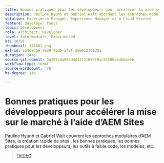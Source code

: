 ```yaml
---
title: Bonnes pratiques pour les développeurs pour accélérer la mise sur le marché
description: Pauline Hyunh et Gabriel Walt abordent les approches modulaires d’AEM Sites, la création rapide de sites, les bonnes pratiques pour les développeurs, les outils à faible code, les modèles, etc. (Doit comporter entre 60 et 160 caractères, mais compte 177 caractères)
solution: Experience Manager, Experience Manager as a Cloud Service
feature: Developer Tools
topic: Development
role: Architect, Developer
level: Intermediate, Experienced
kt: 10791
thumbnail: 345381.png
exl-id: 6a4d9c5e-7e09-46d5-af9f-306012701301
duration: 2446
source-git-commit: 9a297cda953d4414131657f9ac84580aea0eabeb
workflow-type: tm+mt
source-wordcount: '78'
ht-degree: 14%

---
```


# Bonnes pratiques pour les développeurs pour accélérer la mise sur le marché à l’aide d’AEM Sites

Pauline Hyunh et Gabriel Walt couvrent les approches modulaires d’AEM Sites, la création rapide de sites , les bonnes pratiques, les bonnes pratiques pour les développeurs, les outils à faible code, les modèles, etc.

>[!VIDEO](https://video.tv.adobe.com/v/345381/?quality=12&learn=on)
